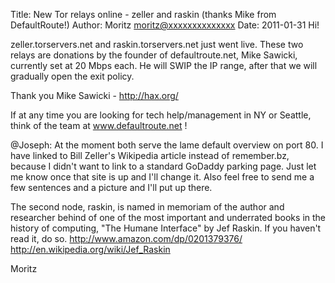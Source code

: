 Title:  New Tor relays online - zeller and raskin (thanks Mike from DefaultRoute!)
Author: Moritz <moritz@xxxxxxxxxxxxxx>
Date: 2011-01-31
Hi!

zeller.torservers.net and raskin.torservers.net just went live. These
two relays are donations by the founder of defaultroute.net, Mike
Sawicki, currently set at 20 Mbps each. He will SWIP the IP range, after
that we will gradually open the exit policy.

Thank you Mike Sawicki - http://hax.org/

If at any time you are looking for tech help/management in NY or
Seattle, think of the team at www.defaultroute.net !

@Joseph: At the moment both serve the lame default overview on port 80.
I have linked to Bill Zeller's Wikipedia article instead of remember.bz,
because I didn't want to link to a standard GoDaddy parking page. Just
let me know once that site is up and I'll change it. Also feel free to
send me a few sentences and a picture and I'll put up there.

The second node, raskin, is named in memoriam of the author and
researcher behind of one of the most important and underrated books in
the history of computing, "The Humane Interface" by Jef Raskin. If you
haven't read it, do so.
http://www.amazon.com/dp/0201379376/
http://en.wikipedia.org/wiki/Jef_Raskin

Moritz

